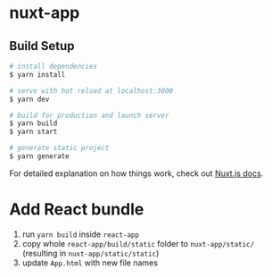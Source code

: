# nuxt-app

## Build Setup

```bash
# install dependencies
$ yarn install

# serve with hot reload at localhost:3000
$ yarn dev

# build for production and launch server
$ yarn build
$ yarn start

# generate static project
$ yarn generate
```

For detailed explanation on how things work, check out [Nuxt.js docs](https://nuxtjs.org).

# Add React bundle

1. run `yarn build` inside `react-app`
2. copy whole `react-app/build/static` folder to `nuxt-app/static/` (resulting in `nuxt-app/static/static`)
3. update `App.html` with new file names
